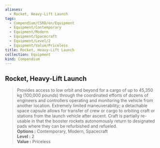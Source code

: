 ```yaml
---
aliases:
  - Rocket, Heavy-Lift Launch
tags:
  - Compendium/CSRD/en/Equipment
  - Equipment/Contemporary
  - Equipment/Modern
  - Equipment/Spacecraft
  - Equipment/Level/2
  - Equipment/Value/Priceless
title: Rocket, Heavy-Lift Launch
collection: Equipment
kind: Compendium
---
```

## Rocket, Heavy-Lift Launch  
  
>Provides access to low orbit and beyond for a cargo of up to 45,350 kg (100,000 pounds) through the coordinated efforts of dozens of engineers and controllers operating and monitoring the vehicle from another location. Extremely limited maneuverability; a detachable space capsule allows for transfer of crew or cargo to orbiting craft or stations from the launch vehicle after ascent. Craft is partially re-usable in that the booster rockets autonomously return to designated pads where they can be refurbished and refueled.  
> **Options :** Contemporary, Modern, Spacecraft  
> **Level :** 2  
> **Value :** Priceless
